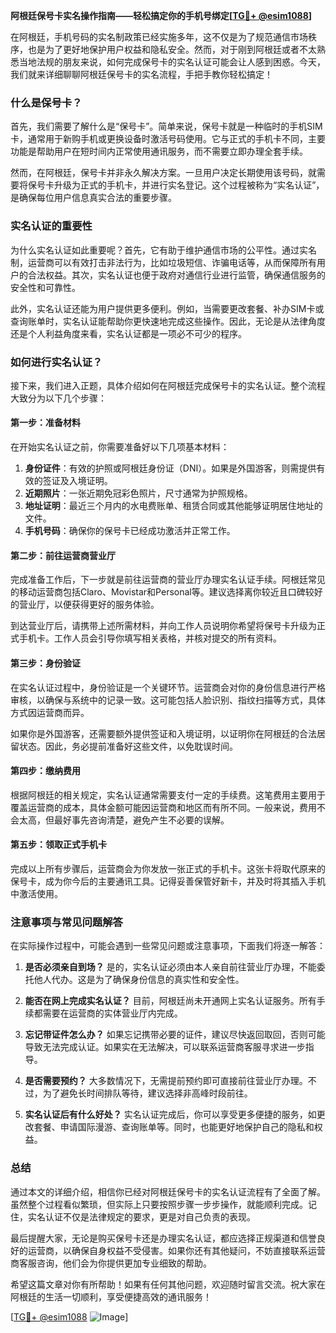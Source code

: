 **阿根廷保号卡实名操作指南——轻松搞定你的手机号绑定[[TG💪+ @esim1088](https://t.me/s/esim1088)]**

在阿根廷，手机号码的实名制政策已经实施多年，这不仅是为了规范通信市场秩序，也是为了更好地保护用户权益和隐私安全。然而，对于刚到阿根廷或者不太熟悉当地法规的朋友来说，如何完成保号卡的实名认证可能会让人感到困惑。今天，我们就来详细聊聊阿根廷保号卡的实名流程，手把手教你轻松搞定！

### 什么是保号卡？

首先，我们需要了解什么是“保号卡”。简单来说，保号卡就是一种临时的手机SIM卡，通常用于新购手机或更换设备时激活号码使用。它与正式的手机卡不同，主要功能是帮助用户在短时间内正常使用通讯服务，而不需要立即办理全套手续。

然而，在阿根廷，保号卡并非永久解决方案。一旦用户决定长期使用该号码，就需要将保号卡升级为正式的手机卡，并进行实名登记。这个过程被称为“实名认证”，是确保每位用户信息真实合法的重要步骤。

### 实名认证的重要性

为什么实名认证如此重要呢？首先，它有助于维护通信市场的公平性。通过实名制，运营商可以有效打击非法行为，比如垃圾短信、诈骗电话等，从而保障所有用户的合法权益。其次，实名认证也便于政府对通信行业进行监管，确保通信服务的安全性和可靠性。

此外，实名认证还能为用户提供更多便利。例如，当需要更改套餐、补办SIM卡或查询账单时，实名认证能帮助你更快速地完成这些操作。因此，无论是从法律角度还是个人利益角度来看，实名认证都是一项必不可少的程序。

### 如何进行实名认证？

接下来，我们进入正题，具体介绍如何在阿根廷完成保号卡的实名认证。整个流程大致分为以下几个步骤：

#### 第一步：准备材料

在开始实名认证之前，你需要准备好以下几项基本材料：

1. **身份证件**：有效的护照或阿根廷身份证（DNI）。如果是外国游客，则需提供有效的签证及入境证明。
2. **近期照片**：一张近期免冠彩色照片，尺寸通常为护照规格。
3. **地址证明**：最近三个月内的水电费账单、租赁合同或其他能够证明居住地址的文件。
4. **手机号码**：确保你的保号卡已经成功激活并正常工作。

#### 第二步：前往运营商营业厅

完成准备工作后，下一步就是前往运营商的营业厅办理实名认证手续。阿根廷常见的移动运营商包括Claro、Movistar和Personal等。建议选择离你较近且口碑较好的营业厅，以便获得更好的服务体验。

到达营业厅后，请携带上述所需材料，并向工作人员说明你希望将保号卡升级为正式手机卡。工作人员会引导你填写相关表格，并核对提交的所有资料。

#### 第三步：身份验证

在实名认证过程中，身份验证是一个关键环节。运营商会对你的身份信息进行严格审核，以确保与系统中的记录一致。这可能包括人脸识别、指纹扫描等方式，具体方式因运营商而异。

如果你是外国游客，还需要额外提供签证和入境证明，以证明你在阿根廷的合法居留状态。因此，务必提前准备好这些文件，以免耽误时间。

#### 第四步：缴纳费用

根据阿根廷的相关规定，实名认证通常需要支付一定的手续费。这笔费用主要用于覆盖运营商的成本，具体金额可能因运营商和地区而有所不同。一般来说，费用不会太高，但最好事先咨询清楚，避免产生不必要的误解。

#### 第五步：领取正式手机卡

完成以上所有步骤后，运营商会为你发放一张正式的手机卡。这张卡将取代原来的保号卡，成为你今后的主要通讯工具。记得妥善保管好新卡，并及时将其插入手机中激活使用。

### 注意事项与常见问题解答

在实际操作过程中，可能会遇到一些常见问题或注意事项，下面我们将逐一解答：

1. **是否必须亲自到场？**
   是的，实名认证必须由本人亲自前往营业厅办理，不能委托他人代办。这是为了确保身份信息的真实性和安全性。

2. **能否在网上完成实名认证？**
   目前，阿根廷尚未开通网上实名认证服务。所有手续都需要在运营商的实体营业厅内完成。

3. **忘记带证件怎么办？**
   如果忘记携带必要的证件，建议尽快返回取回，否则可能导致无法完成认证。如果实在无法解决，可以联系运营商客服寻求进一步指导。

4. **是否需要预约？**
   大多数情况下，无需提前预约即可直接前往营业厅办理。不过，为了避免长时间排队等待，建议选择非高峰时段前往。

5. **实名认证后有什么好处？**
   实名认证完成后，你可以享受更多便捷的服务，如更改套餐、申请国际漫游、查询账单等。同时，也能更好地保护自己的隐私和权益。

### 总结

通过本文的详细介绍，相信你已经对阿根廷保号卡的实名认证流程有了全面了解。虽然整个过程看似繁琐，但实际上只要按照步骤一步步操作，就能顺利完成。记住，实名认证不仅是法律规定的要求，更是对自己负责的表现。

最后提醒大家，无论是购买保号卡还是办理实名认证，都应选择正规渠道和信誉良好的运营商，以确保自身权益不受侵害。如果你还有其他疑问，不妨直接联系运营商客服咨询，他们会为你提供更加专业细致的帮助。

希望这篇文章对你有所帮助！如果有任何其他问题，欢迎随时留言交流。祝大家在阿根廷的生活一切顺利，享受便捷高效的通讯服务！

[[TG💪+ @esim1088](https://t.me/s/esim1088) ![Image](https://i.postimg.cc/4NQfJmqS/Snipaste-2025-05-13-00-14-12.png)]